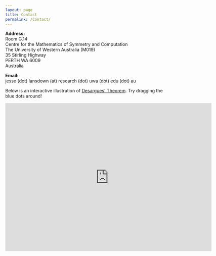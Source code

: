 ```yaml
---
layout: page
title: Contact
permalink: /Contact/
---
```


<!---
**Address:**<br />
Room 402<br />
Lehrstuhl B f&uuml;r Mathematik<br />
RWTH Aachen University<br />
Pontdriesch 10-16<br />
52062 Aachen<br />
Germany<br />
--->

**Address:**<br />
Room G.14<br />
Centre for the Mathematics of Symmetry and Computation<br />
The University of Western Australia (M019)<br />
35 Stirling Highway<br />
PERTH WA 6009<br />
Australia<br />

**Email:**<br />
jesse (dot) lansdown (at) research (dot) uwa (dot) edu (dot) au

Below is an interactive illustration of [Desargues' Theorem](https://en.wikipedia.org/wiki/Desargues%27s_theorem). Try dragging the blue dots around!
<iframe scrolling="no" title="Desargues' Theorem" src="https://www.geogebra.org/material/iframe/id/qvarutjc/width/652/height/469/border/888888/sfsb/true/smb/false/stb/false/stbh/false/ai/false/asb/false/sri/false/rc/false/ld/false/sdz/false/ctl/false" width="652px" height="469px" style="border:0px;"> </iframe>
